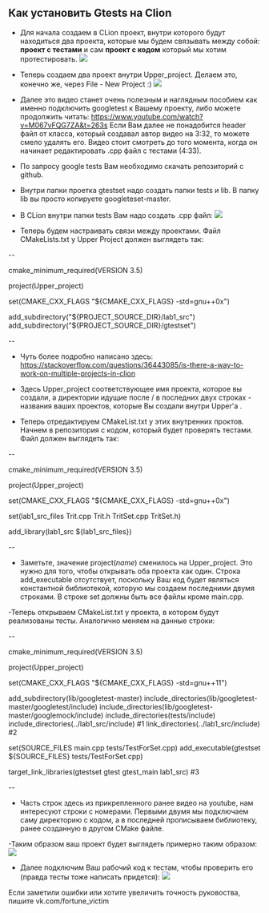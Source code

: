 ## Как установить Gtests на Clion

- Для начала создаем в CLion проект, внутри которого будут находиться два проекта, которые мы будем связывать между собой: **проект с тестами** и сам **проект с кодом** который мы хотим протестировать.
![](https://sun9-23.userapi.com/impf/tXDVbPOQB0fHe7tgoBopolfVxhkTb6F6yfSR5g/p89bH6OnQzk.jpg?size=515x494&quality=96&proxy=1&sign=e2ef83fb7dfb7f5cbd7cc2aa8432dd31 )

- Теперь создаем два проект внутри Upper_project. Делаем это, конечно же, через File - New Project :)
![](https://sun9-67.userapi.com/impf/QCLLmEJh3xhazxdmluJZOw5igolaQaeMEr_yqA/m_yWgw6AXOs.jpg?size=514x365&quality=96&proxy=1&sign=1e968e88963bfb474d6789eaded46185)
- Далее это видео станет очень полезным и наглядным пособием как именно подключить googletest к Вашему проекту, либо можете продолжить читать:
https://www.youtube.com/watch?v=M067vFQG7ZA&t=263s
Если Вам далее не понадобится header файл от класса, который создавал автор видео на 3:32, то можете смело удалять его. Видео стоит смотреть до того момента, когда он начинает редактировать .cpp файл с тестами (4:33).

- По запросу google tests Вам необходимо скачать репозиторий с github.
- Внутри папки проетка gtestset надо создать папки tests и lib. В папку lib вы просто копируете googleteset-master.
- В CLion внутри папки tests Вам надо создать .cpp файл:
![](https://sun9-44.userapi.com/impf/zfMABEgAhXkVyhqJoavYYbMs0zf5Nswjc8SFlg/9xJaLiUm1po.jpg?size=494x219&quality=96&proxy=1&sign=4251e88baa2fc6156b01dc44404198bd)

- Теперь будем настраивать связи между проектами. Файл CMakeLists.txt у Upper Project должен выглядеть так:

--

cmake_minimum_required(VERSION 3.5)

project(Upper_project)

set(CMAKE_CXX_FLAGS "${CMAKE_CXX_FLAGS} -std=gnu++0x")

add_subdirectory("${PROJECT_SOURCE_DIR}/lab1_src")
add_subdirectory("${PROJECT_SOURCE_DIR}/gtestset")

--

 - Чуть более подробно написано здесь: https://stackoverflow.com/questions/36443085/is-there-a-way-to-work-on-multiple-projects-in-clion

- Здесь Upper_project соответствующее имя проекта, которое вы создали, а директории идущие после / в последних двух строках - названия ваших проектов, которые Вы создали внутри Upper'а .
- Теперь отредактируем CMakeList.txt у этих внутренних проктов. Начнем в репозитория с кодом, который будет проверять тестами. Файл должен выглядеть так:

--

cmake_minimum_required(VERSION 3.5)

project(Upper_project)

set(CMAKE_CXX_FLAGS "${CMAKE_CXX_FLAGS} -std=gnu++0x")

set(lab1_src_files Trit.cpp Trit.h TritSet.cpp TritSet.h)

add_library(lab1_src ${lab1_src_files})

--

- Заметьте, значение project(*name*) сменилось на Upper_project. Это нужно для того, чтобы открывать оба проекта как один. Строка add_executable отсутствует, поскольку Ваш код будет являться константной библиотекой, которую мы создаем последними двумя строками. В строке set должны быть все файлы кроме main.cpp.

-Теперь открываем CMakeList.txt у проекта, в котором будут реализованы тесты. Аналогично меняем на данные строки:

--

cmake_minimum_required(VERSION 3.5)

project(Upper_project)

set(CMAKE_CXX_FLAGS "${CMAKE_CXX_FLAGS} -std=gnu++11")

add_subdirectory(lib/googletest-master)
include_directories(lib/googletest-master/googletest/include)
include_directories(lib/googletest-master/googlemock/include)
include_directories(tests/include)
include_directories(../lab1_src/include) #1
link_directories(../lab1_src/include) #2

set(SOURCE_FILES main.cpp tests/TestForSet.cpp)
add_executable(gtestset ${SOURCE_FILES} tests/TestForSet.cpp)

target_link_libraries(gtestset gtest gtest_main lab1_src) #3

--

- Часть строк здесь из прикрепленного ранее видео на youtube, нам интересуют строки с номерами. Первыми двумя мы подключаем саму директорию с кодом, а в последней прописываем библиотеку, ранее созданную в другом CMake файле.

-Таким образом ваш проект будет выглядеть примерно таким образом:
![](https://sun9-73.userapi.com/impf/4gqrk4JwrFHSXPA1EBkt95bQS32oOHNJanvMyA/e0tX5zg35_g.jpg?size=513x619&quality=96&proxy=1&sign=e6b34396586f2f0eba3402dc16f5c7e3)
- Далее подключим Ваш рабочий код к тестам, чтобы проверить его (правда тесты тоже написать придется):
![](https://sun9-45.userapi.com/impf/eKqyub0UMPSW-bPuNc98X2xzF2_S1hhOyAKAKQ/_Drz3hmqbes.jpg?size=741x323&quality=96&proxy=1&sign=f86882020d17b4124316640670d165b3)

Если заметили ошибки или хотите увеличить точность руковоства, пишите vk.com/fortune_victim
